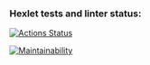 ### Hexlet tests and linter status:
[![Actions Status](https://github.com/willifin/frontend-project-44/actions/workflows/hexlet-check.yml/badge.svg)](https://github.com/willifin/frontend-project-44/actions)

[![Maintainability](https://api.codeclimate.com/v1/badges/7688aefff551ad371df5/maintainability)](https://codeclimate.com/github/willifin/frontend-project-44/maintainability)